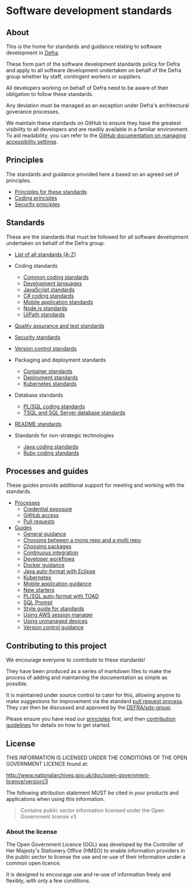 # Software development standards

## About

This is the home for standards and guidance relating to software development in [Defra](https://www.gov.uk/government/organisations/department-for-environment-food-rural-affairs).

These form part of the software development standards policy for Defra and apply to all software development undertaken on behalf of the Defra group whether by staff, contingent workers or suppliers.

All developers working on behalf of Defra need to be aware of their obligation to follow these standards.

Any deviation must be managed as an exception under Defra's architectural goverance processes.

We maintain these standards on GitHub to ensure they have the greatest visibility to all developers and are readily available in a familiar environment. To aid readability, you can refer to the [GitHub documentation on managing accessibility settings](https://docs.github.com/en/account-and-profile/setting-up-and-managing-your-personal-account-on-github/managing-user-account-settings/managing-accessibility-settings).

## Principles

The standards and guidance provided here a based on an agreed set of principles.

- [Principles for these standards](/principles/README.md)
- [Coding principles](/principles/coding_principles.md)
- [Security principles](/principles/security_principles.md)


## Standards

These are the standards that must be followed for all software development undertaken on behalf of the Defra group.

- [List of all standards (A-Z)](/standards/README.md)

- Coding standards
  - [Common coding standards](/standards/common_coding_standards.md)
  - [Development languages](/standards/development_language_standards.md)
  - [JavaScript standards](/standards/javascript_standards.md)
  - [C# coding standards](/standards/csharp_coding_standards.md)
  - [Mobile application standards](/standards/mobile_app_standards.md)
  - [Node.js standards](/standards/node_standards.md)
  - [UiPath standards](/standards/uipath_standards.md)
- [Quality assurance and test standards](/standards/quality_assurance_standards.md)
- [Security standards](/standards/security_standards.md)
- [Version control standards](/standards/version_control_standards.md)
- Packaging and deployment standards
  - [Container standards](/standards/container_standards.md)
  - [Deployment standards](/standards/deployment_standards.md)
  - [Kubernetes standards](/standards/kubernetes_standards.md)
- Database standards
  - [PL/SQL coding standards](/standards/plsql_coding_standards.md)
  - [TSQL and SQL Server database standards](/standards/tsql_and_sqldb_standards.md)
- [README standards](/standards/readme_standards.md)
- Standards for non-strategic technologies
  - [Java coding standards](/standards/java_coding_standards.md)
  - [Ruby coding standards](/standards/ruby_coding_standards.md)

## Processes and guides

These guides provide additional support for meeting and working with the standards.

- [Processes](/processes/README.md)
  - [Credential exposure](/processes/credential_exposure.md)
  - [GitHub access](/processes/github_access.md)
  - [Pull requests](/processes/pull_requests.md)
- [Guides](/guides/README.md)
  - [General guidance](/guides/README.md#general-guidance)
  - [Choosing between a mono repo and a multi repo](/guides/choosing_mono_or_multi_repo.md)
  - [Choosing packages](/guides/choosing_packages.md)
  - [Continuous integration](/guides/continuous_integration.md)
  - [Developer workflows](/guides/developer_workflows.md)
  - [Docker guidance](/guides/docker_guidance.md)
  - [Java auto-format with Eclipse](/guides/java_auto_format_eclipse.md)
  - [Kubernetes](/guides/kubernetes.md)
  - [Mobile application guidance](/guides/mobile_app_guidance.md)
  - [New starters](/guides/new_starters.md)
  - [PL/SQL auto-format with TOAD](/guides/plsql_auto_format_toad.md)
  - [SQL Prompt](/guides/version_control_guidance.md)
  - [Style guide for standards](/guides/style_guide_for_standards.md)
  - [Using AWS session manager](/guides/aws_session_manager.md)
  - [Using unmanaged devices](/guides/unmanaged_devices.md)
  - [Version control guidance](/guides/version_control_guidance.md)

## Contributing to this project

We encourage everyone to contribute to these standards!

They have been produced as a series of markdown files to make the process of adding and maintaining the documentation as simple as possible.

It is maintained under source control to cater for this, allowing anyone to make suggestions for improvement via the standard [pull request process](https://help.github.com/articles/using-pull-requests/). They can then be discussed and approved by the [DEFRA/sds-group](https://github.com/orgs/DEFRA/teams/sds-group).

Please ensure you have read our [principles](/principles/README.md) first, and then [contribution guidelines](/CONTRIBUTING.md) for details on how to get started.

## License

THIS INFORMATION IS LICENSED UNDER THE CONDITIONS OF THE OPEN GOVERNMENT LICENCE found at:

<http://www.nationalarchives.gov.uk/doc/open-government-licence/version/3>

The following attribution statement MUST be cited in your products and applications when using this information.

>Contains public sector information licensed under the Open Government license v3

### About the license

The Open Government Licence (OGL) was developed by the Controller of Her Majesty's Stationery Office (HMSO) to enable information providers in the public sector to license the use and re-use of their information under a common open licence.

It is designed to encourage use and re-use of information freely and flexibly, with only a few conditions.
